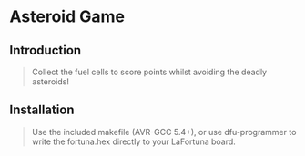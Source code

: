 # Asteroid Game

## Introduction

> Collect the fuel cells to score points whilst avoiding the deadly asteroids!

## Installation

> Use the included makefile (AVR-GCC 5.4+), or use dfu-programmer to write the fortuna.hex directly to your LaFortuna board.
